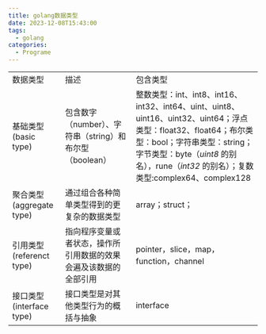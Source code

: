 ```yaml
---
title: golang数据类型
date: 2023-12-08T15:43:00
tags:
  - golang
categories:
  - Programe
---
```

|   |   |   |
|---|---|---|
|数据类型|描述|包含类型|
|基础类型(basic type)|包含数字（number）、字符串（string）和布尔型（boolean）|整数类型：int、int8、int16、int32、int64、uint、uint8、uint16、uint32、uint64；浮点类型：float32、float64；布尔类型：bool；字符串类型：string；字节类型：byte（_uint8_ 的别名），rune（_int32_ 的别名）；复数类型:complex64、complex128|
|聚合类型(aggregate type)|通过组合各种简单类型得到的更复杂的数据类型|array；struct；|
|引用类型(referenct type)|指向程序变量或者状态，操作所引用数据的效果会遍及该数据的全部引用|pointer，slice，map，function，channel|
|接口类型(interface type)|接口类型是对其他类型行为的概括与抽象|interface|